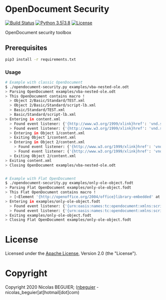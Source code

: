 # OpenDocument Security

[![Build Status](https://travis-ci.org/nbeguier/opendocument-security.svg?branch=master)](https://travis-ci.org/nbeguier/opendocument-security) [![Python 3.5|3.8](https://img.shields.io/badge/python-3.5|3.8-green.svg)](https://www.python.org/) [![License](https://img.shields.io/github/license/nbeguier/opendocument-security?color=blue)](https://github.com/nbeguier/opendocument-security/blob/master/LICENSE)

OpenDocument security toolbox

## Prerequisites

```bash
pip3 install -r requirements.txt
```

### Usage

```bash
# Example with classic OpenDocument
$ ./opendocument-security.py examples/vba-nested-ole.odt 
> Parsing OpenDocument examples/vba-nested-ole.odt
> This OpenDocument contains macro !
  > Object 2/Basic/Standard/TEST.xml
  > Object 2/Basic/Standard/script-lb.xml
  > Basic/Standard/TEST.xml
  > Basic/Standard/script-lb.xml
> Entering in content.xml
  > Found event listener: {'{http://www.w3.org/1999/xlink}href': 'vnd.sun.star.script:Standard.TEST.Flag?language=Basic&location=document', '{http://www.w3.org/1999/xlink}type': 'simple', '{urn:oasis:names:tc:opendocument:xmlns:script:1.0}language': 'ooo:script', '{urn:oasis:names:tc:opendocument:xmlns:script:1.0}event-name': 'dom:load'}
  > Found event listener: {'{http://www.w3.org/1999/xlink}href': 'vnd.sun.star.script:Standard.TEST.Flag?language=Basic&location=document', '{http://www.w3.org/1999/xlink}type': 'simple', '{urn:oasis:names:tc:opendocument:xmlns:script:1.0}language': 'ooo:script', '{urn:oasis:names:tc:opendocument:xmlns:script:1.0}event-name': 'office:save'}
  > Entering in Object 1/content.xml
  > Exiting Object 1/content.xml
  > Entering in Object 2/content.xml
    > Found event listener: {'{http://www.w3.org/1999/xlink}href': 'vnd.sun.star.script:Standard.TEST.Flag?language=Basic&location=document', '{http://www.w3.org/1999/xlink}type': 'simple', '{urn:oasis:names:tc:opendocument:xmlns:script:1.0}language': 'ooo:script', '{urn:oasis:names:tc:opendocument:xmlns:script:1.0}event-name': 'dom:load'}
    > Found event listener: {'{http://www.w3.org/1999/xlink}href': 'vnd.sun.star.script:Standard.TEST.Flag?language=Basic&location=document', '{http://www.w3.org/1999/xlink}type': 'simple', '{urn:oasis:names:tc:opendocument:xmlns:script:1.0}language': 'ooo:script', '{urn:oasis:names:tc:opendocument:xmlns:script:1.0}event-name': 'office:save'}
  > Exiting Object 2/content.xml
> Exiting content.xml
> Closing OpenDocument examples/vba-nested-ole.odt


# Example with Flat OpenDocument
$ ./opendocument-security.py examples/only-ole-object.fodt 
> Parsing Flat OpenDocument examples/only-ole-object.fodt
> This Flat OpenDocument contains macro !
  > [<Element '{http://openoffice.org/2004/office}library-embedded' at 0x7f416deec950>]
> Entering in examples/only-ole-object.fodt
  > Found event listener: {'{urn:oasis:names:tc:opendocument:xmlns:script:1.0}language': 'ooo:script', '{urn:oasis:names:tc:opendocument:xmlns:script:1.0}event-name': 'dom:load', '{http://www.w3.org/1999/xlink}href': 'vnd.sun.star.script:Standard.Module1.Flag?language=Basic&location=document', '{http://www.w3.org/1999/xlink}type': 'simple'}
  > Found event listener: {'{urn:oasis:names:tc:opendocument:xmlns:script:1.0}language': 'ooo:script', '{urn:oasis:names:tc:opendocument:xmlns:script:1.0}event-name': 'office:save', '{http://www.w3.org/1999/xlink}href': 'vnd.sun.star.script:Standard.Module1.Flag?language=Basic&location=document', '{http://www.w3.org/1999/xlink}type': 'simple'}
> Exiting examples/only-ole-object.fodt
> Closing Flat OpenDocument examples/only-ole-object.fodt
```

# License
Licensed under the [Apache License](https://github.com/nbeguier/opendocument-security/blob/master/LICENSE), Version 2.0 (the "License").

# Copyright
Copyright 2020 Nicolas BEGUIER; ([nbeguier](https://beguier.eu/nicolas/) - nicolas_beguier[at]hotmail[dot]com)
